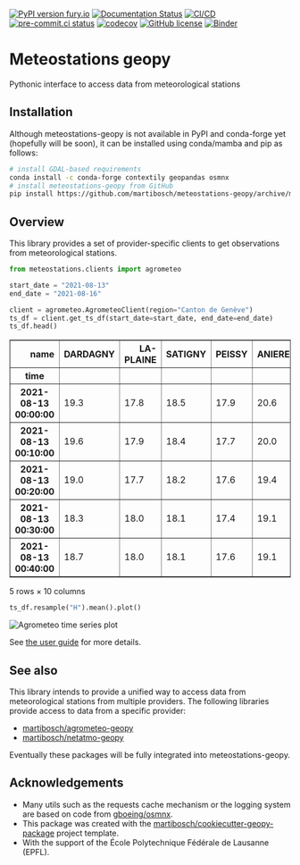 [![PyPI version fury.io](https://badge.fury.io/py/meteostations-geopy.svg)](https://pypi.python.org/pypi/meteostations-geopy)
[![Documentation Status](https://readthedocs.org/projects/meteostations-geopy/badge/?version=latest)](https://meteostations-geopy.readthedocs.io/en/latest/?badge=latest)
[![CI/CD](https://github.com/martibosch/meteostations-geopy/actions/workflows/dev.yml/badge.svg)](https://github.com/martibosch/meteostations-geopy/blob/main/.github/workflows/dev.yml)
[![pre-commit.ci status](https://results.pre-commit.ci/badge/github/martibosch/meteostations-geopy/main.svg)](https://results.pre-commit.ci/latest/github/martibosch/meteostations-geopy/main)
[![codecov](https://codecov.io/gh/martibosch/meteostations-geopy/branch/main/graph/badge.svg?token=hKoSSRn58a)](https://codecov.io/gh/martibosch/meteostations-geopy)
[![GitHub license](https://img.shields.io/github/license/martibosch/meteostations-geopy.svg)](https://github.com/martibosch/meteostations-geopy/blob/main/LICENSE)
[![Binder](https://mybinder.org/badge_logo.svg)](https://mybinder.org/v2/gh/martibosch/meteostations-geopy/HEAD?labpath=docs%2Fuser-guide%2Fagrometeo.ipynb)

# Meteostations geopy

Pythonic interface to access data from meteorological stations

## Installation

Although meteostations-geopy is not available in PyPI and conda-forge yet (hopefully will be soon), it can be installed using conda/mamba and pip as follows:

```bash
# install GDAL-based requirements
conda install -c conda-forge contextily geopandas osmnx
# install meteostations-geopy from GitHub
pip install https://github.com/martibosch/meteostations-geopy/archive/main.zip
```

## Overview

This library provides a set of provider-specific clients to get observations from meteorological stations.

```python
from meteostations.clients import agrometeo

start_date = "2021-08-13"
end_date = "2021-08-16"

client = agrometeo.AgrometeoClient(region="Canton de Genève")
ts_df = client.get_ts_df(start_date=start_date, end_date=end_date)
ts_df.head()
```

<div>
    <div class="wy-table-responsive"><table border="1" class="dataframe docutils">
            <thead>
                <tr style="text-align: right;">
                    <th>name</th>
                    <th>DARDAGNY</th>
                    <th>LA-PLAINE</th>
                    <th>SATIGNY</th>
                    <th>PEISSY</th>
                    <th>ANIERES</th>
                    <th>LULLY</th>
                    <th>LULLIER</th>
                    <th>BERNEX</th>
                    <th>TROINEX</th>
                    <th>MEINIER</th>
                </tr>
                <tr>
                    <th>time</th>
                    <th></th>
                    <th></th>
                    <th></th>
                    <th></th>
                    <th></th>
                    <th></th>
                    <th></th>
                    <th></th>
                    <th></th>
                    <th></th>
                </tr>
            </thead>
            <tbody>
                <tr>
                    <th>2021-08-13 00:00:00</th>
                    <td>19.3</td>
                    <td>17.8</td>
                    <td>18.5</td>
                    <td>17.9</td>
                    <td>20.6</td>
                    <td>18.4</td>
                    <td>20.3</td>
                    <td>18.6</td>
                    <td>19.4</td>
                    <td>25.8</td>
                </tr>
                <tr>
                    <th>2021-08-13 00:10:00</th>
                    <td>19.6</td>
                    <td>17.9</td>
                    <td>18.4</td>
                    <td>17.7</td>
                    <td>20.0</td>
                    <td>18.3</td>
                    <td>19.6</td>
                    <td>18.7</td>
                    <td>19.1</td>
                    <td>28.6</td>
                </tr>
                <tr>
                    <th>2021-08-13 00:20:00</th>
                    <td>19.0</td>
                    <td>17.7</td>
                    <td>18.2</td>
                    <td>17.6</td>
                    <td>19.4</td>
                    <td>18.4</td>
                    <td>19.1</td>
                    <td>18.7</td>
                    <td>19.2</td>
                    <td>24.1</td>
                </tr>
                <tr>
                    <th>2021-08-13 00:30:00</th>
                    <td>18.3</td>
                    <td>18.0</td>
                    <td>18.1</td>
                    <td>17.4</td>
                    <td>19.1</td>
                    <td>18.3</td>
                    <td>19.1</td>
                    <td>18.6</td>
                    <td>18.9</td>
                    <td>22.5</td>
                </tr>
                <tr>
                    <th>2021-08-13 00:40:00</th>
                    <td>18.7</td>
                    <td>18.0</td>
                    <td>18.1</td>
                    <td>17.6</td>
                    <td>19.1</td>
                    <td>18.0</td>
                    <td>19.0</td>
                    <td>18.7</td>
                    <td>18.5</td>
                    <td>21.5</td>
                </tr>
            </tbody>
    </table></div>
    <p>5 rows × 10 columns</p>
</div>

```python
ts_df.resample("H").mean().plot()
```

![Agrometeo time series plot](https://github.com/martibosch/meteostations-geopy/raw/main/docs/figures/agrometeo-ts.png)

See [the user guide](https://meteostations-geopy.readthedocs.io/en/latest/user-guide) for more details.

## See also

This library intends to provide a unified way to access data from meteorological stations from multiple providers. The following libraries provide access to data from a specific provider:

- [martibosch/agrometeo-geopy](https://github.com/martibosch/agrometeo-geopy)
- [martibosch/netatmo-geopy](https://github.com/martibosch/netatmo-geopy)

Eventually these packages will be fully integrated into meteostations-geopy.

## Acknowledgements

- Many utils such as the requests cache mechanism or the logging system are based on code from [gboeing/osmnx](https://github.com/gboeing/osmnx).
- This package was created with the [martibosch/cookiecutter-geopy-package](https://github.com/martibosch/cookiecutter-geopy-package) project template.
- With the support of the École Polytechnique Fédérale de Lausanne (EPFL).
